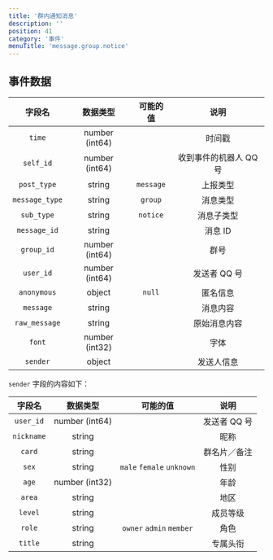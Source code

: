 ```yaml
---
title: '群内通知消息'
description: ''
position: 41
category: '事件'
menuTitle: 'message.group.notice'
---
```


## 事件数据

| 字段名 | 数据类型 | 可能的值 | 说明 |
| :---: | :---: | :---: | :---: |
| `time` | number (int64) | | 时间戳 |
| `self_id` | number (int64) | | 收到事件的机器人 QQ 号 |
| `post_type` | string | `message` | 上报类型 |
| `message_type` | string | `group` | 消息类型 |
| `sub_type` | string | `notice` | 消息子类型 |
| `message_id` | string | | 消息 ID |
| `group_id` | number (int64) | | 群号 |
| `user_id` | number (int64) | | 发送者 QQ 号 |
| `anonymous` | object | `null` | 匿名信息 |
| `message` | string | | 消息内容 |
| `raw_message` | string | | 原始消息内容 |
| `font` | number (int32) | | 字体 |
| `sender` | object | | 发送人信息 |

<alert>

`sender` 字段的内容如下：

</alert>

| 字段名 | 数据类型 | 可能的值 | 说明 |
| :---: | :---: | :---: | :---: |
| `user_id` | number (int64) | | 发送者 QQ 号 |
| `nickname` | string | | 昵称 |
| `card` | string | | 群名片／备注 |
| `sex` | string | `male` `female` `unknown` | 性别 |
| `age` | number (int32) | | 年龄 |
| `area` | string | | 地区 |
| `level` | string | | 成员等级 |
| `role` | string | `owner` `admin` `member` | 角色 |
| `title` | string | | 专属头衔 |
